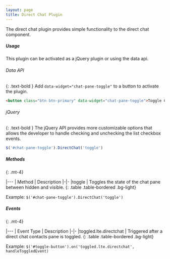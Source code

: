 ```yaml
---
layout: page
title: Direct Chat Plugin
---
```


The direct chat plugin provides simple functionality to the direct chat component. 

##### Usage
This plugin can be activated as a jQuery plugin or using the data api. 

###### Data API
{: .text-bold }
Add `data-widget="chat-pane-toggle"` to a button to activate the plugin. 
```html
<button class="btn btn-primary" data-widget="chat-pane-toggle">Toggle Chat Pane</button>
``` 

###### jQuery
{: .text-bold }
The jQuery API provides more customizable options that allows the developer to handle checking and unchecking the   list checkbox events. 
```js
$('#chat-pane-toggle').DirectChat('toggle')
```


##### Methods
{: .mt-4}

|---
| Method | Description
|-|-
|toggle | Toggles the state of the chat pane between hidden and visible.
{: .table .table-bordered .bg-light}

Example: `$('#chat-pane-toggle').DirectChat('toggle')`


##### Events
{: .mt-4}

|---
| Event Type | Description
|-|-
|toggled.lte.directchat | Triggered after a direct chat contacts pane is toggled.
{: .table .table-bordered .bg-light}

Example: `$('#toggle-button').on('toggled.lte.directchat', handleToggledEvent)`
